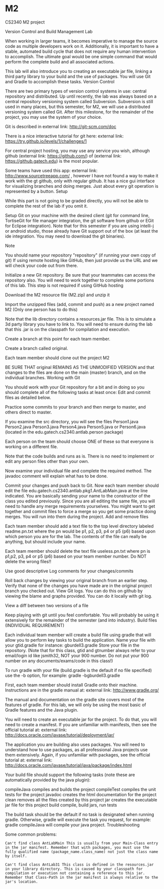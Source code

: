 # M2
CS2340 M2 project 

Version Control and Build Management Lab

When working in larger teams, it becomes imperative to manage the source code as multiple developers work on it. Additionally, it is important to have a stable, automated build cycle that does not require any human intervention to accomplish. The ultimate goal would be one simple command that would perform the complete build and all associated actions.

This lab will also introduce you to creating an executable jar file, linking a third party library to your build and the use of packages. You will use Git and Gradle to accomplish these tasks.
Version Control

There are two primary types of version control systems in use: central repository and distributed. Up until recently, the lab was always based on a central repository versioning system called Subversion. Subversion is still used in many places, but this semester, for M2, we will use a distributed versioning system called Git. After this milestone, for the remainder of the project, you may use the system of your choice.

Git is described in external link: http://git-scm.com/doc

There is a nice interactive tutorial for git here: external link: https://try.github.io/levels/1/challenges/1

For central project hosting, you may use any service you wish, although github (external link: https://github.com/) of (external link: https://github.gatech.edu) is the most popular.

Some teams have used this app: external link: http://www.sourcetreeapp.com/ , however I have not found a way to make it work with the gt github, only with regular github. It has a nice gui interface for visualizing branches and doing merges. Just about every git operation is represented by a button.
Setup

While this part is not going to be graded directly, you will not be able to complete the rest of the lab if you omit it.

Setup Git on your machine with the desired client (git for command line, TortiseGit for file manager integration, the git software from github or EGit for Eclipse integration). Note that for this semester if you are using intelli-j or android studio, those already have Git support out of the box (at least the ide integration. You may need to download the git binaries).

Note

You should name your repository "repository" (if running your own copy of git) If using remote hosting like GitHub, then just provide us the URL and we will check your code out from there.

Initialize a new Git repository. Be sure that your teammates can access the repository also. You will need to work together to complete some portions of this lab. This step is not required if using GitHub hosting

Download the M2 resource file (M2.zip) and unzip it

Import the unzipped files (add, commit and push) as a new project named M2 (Only one person has to do this)

Note that the lib directory contains a resources.jar file. This is to simulate a 3d party library you have to link to. You will need to ensure during the lab that this .jar is on the classpath for compilation and execution.

Create a branch at this point for each team member.

Create a branch called original.

Each team member should clone out the project M2

BE SURE THAT original REMAINS AS THE UNMODIFIED VERSION and that changes to the files are done on the main (master) branch, and on the individual branches.
Working with Git

You should work with your Git repository for a bit and in doing so you should complete all of the following tasks at least once:
Edit and commit files as detailed below.

Practice some commits to your branch and then merge to master, and others direct to master.

If you examine the src directory, you will see the files Person1.java Person2.java Person3.java Person4.java Person5.java or Person6.java (located in the edu.gatech.cs2340.antlab.person package)

Each person on the team should choose ONE of these so that everyone is working on a different file.

Note that the code builds and runs as is. There is no need to implement or edit any person files other than your own.

Now examine your individual file and complete the required method. The javadoc comment will explain what has to be done.

Commit your changes and push back to Git. Now each team member should edit the file edu.gatech.cs2340.antlab.pkg1.AntLabMain.java at the line indicated. You are basically sending your name to the constructor of the class you edited previously. Since you are all editing the same file, you will need to handle any merge requirements yourselves. You might want to get together and commit files to force a merge so you get some practice doing merges. You will run into them during the project.
Add and remove files

Each team member should add a text file to the top level directory labeled readme.pn.txt where the pn would be p1, p2, p3, p4 or p5 (p6) based upon which person you are for the lab. The contents of the file can really be anything, but should include your name.

Each team member should delete the text file useless.pn.txt where pn is p1,p2, p3, p4 or p5 (p6) based on your team member number. Do NOT delete the wrong files!!

Use good descriptive Log comments for your changes/commits

Roll back changes by viewing your original branch from an earlier step. Verify that none of the changes you have made are in the original project branch you checked out.
View Git logs. You can do this on github by viewing the blame and graphs provided. You can do it locally with git log.

View a diff between two versions of a file

Keep playing with git until you feel comfortable. You will probably be using it extensively for the remainder of the semester (and into industry).
Build files (INDIVIDUAL REQUIREMENT)

Each individual team member will create a build file using gradle that will allow you to perform key tasks to build the application. Name your file with your gtid.gradle for instance: gburdell3.gradle Store your file in the repository. (Note that for this class, gtid and gtnumber always refer to your email/login id like jsmith32, NOT your 900 number. Do not put your 900 number on any documents/exams/code in this class!)

To run gradle with your file (build.gradle is the default if no file specified) use the -b option, for example: gradle -bgburdell3.gradle

First, each team member should install Gradle onto their machine. Instructions are in the gradle manual at: external link: http://www.gradle.org/

The manual and documentation on the gradle site covers most of the features of gradle. For this lab, we will only be using the most basic of Gradle features and the Java plugin.

You will need to create an executable jar for the project. To do that, you will need to create a manifest. If you are unfamiliar with manifests, then see the official tutorial at: external link: http://docs.oracle.com/javase/tutorial/deployment/jar/

The application you are building also uses packages. You will need to understand how to use packages, as all professional Java projects use them extensively. Again, if you unfamiliar with packages, see the official tutorial at: external link: http://docs.oracle.com/javase/tutorial/java/package/index.html

Your build file should support the following tasks (note these are automatically provided by the java plugin):

compileJava      compiles and builds the project
compileTest      compiles the unit tests for the project
javadoc          creates the html documentation for the project
clean            removes all the files created by this project
jar              creates the executable jar file for this project
build            compile, build jars, run tests

The build task should be the default if no task is designated when running gradle. Otherwise, gradle will execute the task you request, for example: gradle compileJava will compile your java project.
Troubleshooting

Some common problems:

    Can't find class AntLabMain This is usually from your Main-Class entry in the jar manifest. Remember that with packages, you must use the fully qualified name (package_name.class_name) not just the class name by itself.

    Can't find class AntLab31 This class is defined in the resources.jar in your library directory. This is caused by your classpath for compilation or execution not containing a reference to this jar. Remember that Class-Path in the jar manifest is always relative to the jar's location.
